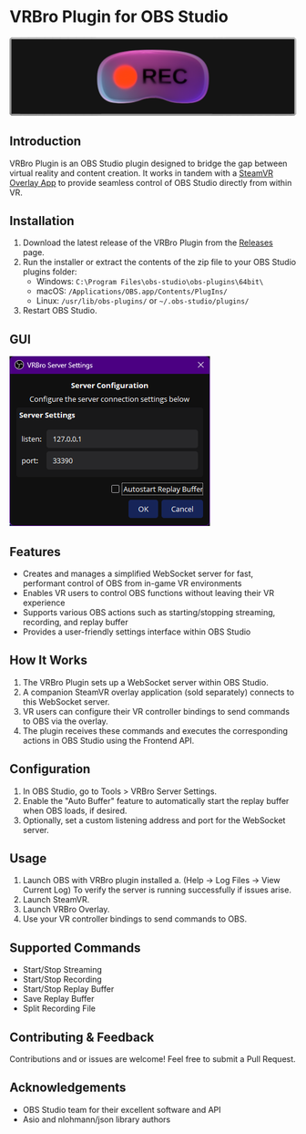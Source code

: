 # VRBro Plugin for OBS Studio

![VRBro Banner](assets/VRBro_banner.png)

## Introduction

VRBro Plugin is an OBS Studio plugin designed to bridge the gap between virtual reality and content creation. 
It works in tandem with a [SteamVR Overlay App](https://github.com/99oblivius/VRBro-Overlay) to provide seamless control of OBS Studio directly from within VR.

## Installation

1. Download the latest release of the VRBro Plugin from the [Releases](https://github.com/99oblivius/VRBro-plugin/releases) page.
2. Run the installer or extract the contents of the zip file to your OBS Studio plugins folder:
   - Windows: `C:\Program Files\obs-studio\obs-plugins\64bit\`
   - macOS: `/Applications/OBS.app/Contents/PlugIns/`
   - Linux: `/usr/lib/obs-plugins/` or `~/.obs-studio/plugins/`
3. Restart OBS Studio.

## GUI

![VRBro GUI](assets/VRBro_Server_Settings.png)

## Features

- Creates and manages a simplified WebSocket server for fast, performant control of OBS from in-game VR environments
- Enables VR users to control OBS functions without leaving their VR experience
- Supports various OBS actions such as starting/stopping streaming, recording, and replay buffer
- Provides a user-friendly settings interface within OBS Studio

## How It Works

1. The VRBro Plugin sets up a WebSocket server within OBS Studio.
2. A companion SteamVR overlay application (sold separately) connects to this WebSocket server.
3. VR users can configure their VR controller bindings to send commands to OBS via the overlay.
4. The plugin receives these commands and executes the corresponding actions in OBS Studio using the Frontend API.

## Configuration

1. In OBS Studio, go to Tools > VRBro Server Settings.
2. Enable the "Auto Buffer" feature to automatically start the replay buffer when OBS loads, if desired.
3. Optionally, set a custom listening address and port for the WebSocket server.

## Usage

1. Launch OBS with VRBro plugin installed 
   a. (Help -> Log Files -> View Current Log) To verify the server is running successfully if issues arise. 
2. Launch SteamVR.
3. Launch VRBro Overlay.
4. Use your VR controller bindings to send commands to OBS.

## Supported Commands

- Start/Stop Streaming
- Start/Stop Recording
- Start/Stop Replay Buffer
- Save Replay Buffer
- Split Recording File

## Contributing & Feedback

Contributions and or issues are welcome! Feel free to submit a Pull Request.

## Acknowledgements

- OBS Studio team for their excellent software and API
- Asio and nlohmann/json library authors

